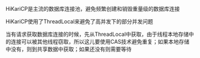 

HiKariCP是主流的数据库连接池，避免频繁创建和销毁重量级的数据库连接

HiKariCP使用了ThreadLocal来避免了高并发下的部分并发问题

当有请求获取数据库连接的时候，先从ThreadLocal中获取，由于线程本地存储中的连接可以被其他线程窃取，所以这儿要使用CAS技术避免重复；如果本地存储中没有，则到共享数据中获取；如果还没有则需要等待

